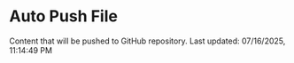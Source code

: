# Auto Push File

Content that will be pushed to GitHub repository.
Last updated: 07/16/2025, 11:14:49 PM